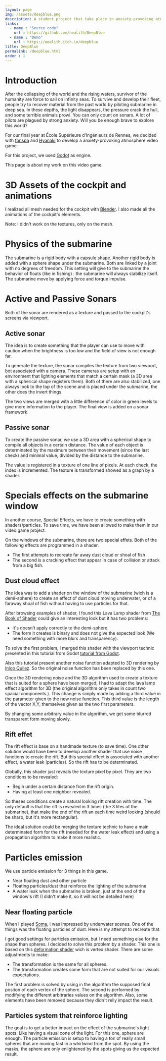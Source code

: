 ```yaml
---
layout: page
img: /assets/deepblue.png
description: A student project that take place in anxiety-provoking atmosphere where you pilot a sub marine in the deep sea.
links:
  - name : "Source code"
    url : https://github.com/nealith/DeepBlue
  - name : "Demo"
    url : https://nealith.itch.io/deepblue
title: DeepBlue
permalink: /deepblue.html
order : 1
---
```


# Introduction

After the collapsing of the world and the rising waters, survivor of the humanity are force to sail on infinity seas. To survive and develop their fleet, people try to recover material from the past world by piloting submarine in deep sea. In these depths, the light disappears, the pressure crack the hull, and some terrible animals prowl. You can only count on sonars. A lot of pilots are plagued by strong anxiety. Will you be enough brave to explore this world?

For our final year at École Supérieure d'Ingénieurs de Rennes, we decided with [fonspa](https://github.com/fonspa) and [Hyanaki](https://github.com/Hyanaki) to develop a anxiety-provoking atmosphere video game.

For this project, we used [Godot](https://godotengine.org/) as engine.

This page is about my work on this video game.

# 3D Assets of the cockpit and animations

I realized all mesh needed for the cockpit with [Blender](https://www.blender.org/). I also made all the animations of the cockpit's elements.

Note: I didn't work on the textures, only on the mesh.

# Physics of the submarine

The submarine is a rigid body with a capsule shape. Another rigid body is added with a sphere shape under the submarine. Both are linked by a joint with no degrees of freedom. This setting will give to the submarine the behavior of floats (like in fishing) : the submarine will always stabilize itself. The submarine move by applying force and torque impulse.

# Active and Passive Sonars

Both of the sonar are rendered as a texture and passed to the cockpit's screens via viewport.

## Active sonar

The idea is to create something that the player can use to move with caution when the brightness is too low and the field of view is not enough far.

To generate the texture, the sonar compiles the texture from two viewport, bot associated with a camera. These cameras are setup with an environment that lighting elements that match a certain mask (a 3D area with a spherical shape registers them). Both of there are also stabilized, one always look to the top of the scene and is placed under the submarine, the other does the invert things.

The two views are merged with a little difference of color in green levels to give more information to the player. The final view is added on a sonar framework.

## Passive sonar

To create the passive sonar, we use a 3D area with a spherical shape to compile all objects in a certain distance. The value of each object is determinated by the maximum between their movement (since the last check) and minimal value, divided by the distance to the submarine.

The value is registered in a texture of one line of pixels. At each check, the index is incremented. The texture is transformed showed as a graph by a shader.

# Specials effects on the submarine window

In another course, Special Effects, we have to create something with shaders/particles. To save time, we have been allowed to make them in our video game project.

On the windows of the submarine, there are two special effets. Both of the following effects are programmed in a shader.

- The first attempts to recreate far away dust cloud or shoal of fish
- The second is a cracking effect that appear in case of collision or attack from a big fish.

## Dust cloud effect

The idea was to add a shader on the window of the submarine (wich is a demi-sphere) to create an effect of dust cloud moving underwater, or of a faraway shoal of fish without having to use particles for that.


After browsing examples of shader, I found this Lava Lamp shader from [The Book of Shader](https://thebookofshaders.com/edit.php#11/lava-lamp.frag) could give an interesting look but it has two problems:

- It's doesn't apply correctly to the demi-sphere.
- The form it creates is binary and does not give the expected look (We need something with more blurs and transparency).

To solve the first problem, I merged this shader with the viewport technic presented in this tutorial from Godot [tutorial from Godot](https://docs.godotengine.org/fi/latest/tutorials/viewports/using_viewport_as_texture.html).

Also this tutorial present another noise function adapted to 3D rendering by [Inigo Quilez](https://www.shadertoy.com/view/Xsl3Dl). So the original noise function has been replaced by this one.

Once the 3D rendering noise and the 3D algorithm used to create a texture that is suited for a sphere have been merged, I had to adapt the lava lamp effect algorithm for 3D (the original algorithm only takes in count two spacial components.). This change is simply made by adding a third value in the parameter given to the new noise function. This third value is the length of the vector X,Y, themselves given as the two first parameters.

By changing some arbitrary value in the algorithm, we get some blurred transparent form moving slowly.

## Rift effet

The rift effect is base on a handmade texture (to save time). One other solution would have been to develop another shader that use noise functions to create the rift. But this special effect is associated with another effect, a water leak (particles). So the rift has to be determinated.

Globally, this shader just reveals the texture pixel by pixel. They are two conditions to be revealed:

- Begin under a certain distance from the rift origin.
- Having at least one neighbor revealed.

So theses conditions create a natural looking rift creation with time. The only default is that the rift is revealed in 3 times (the 3 lifes of the submarine), that make the end of the rift an each time weird looking (should be sharp, but it's more rectangular).

The ideal solution could be merging the texture technic to have a main determinated form for the rift (needed for the water leak effect) and using a propagation algorithm to make it more realistic.

# Particles emission

We use particle emission for 3 things in this game.

- Near floating dust and other particle
- Floating particles/dust that reinforce the lighting of the submarine
- A water leak when the submarine is broken, just at the end of the window's rift (I didn't make it, so it will not be detailed here)

## Near floating particle

When I played [Soma](http://www.somagame.com/), I was impressed by underwater scenes. One of the things was the floating particles of dust. Here is my attempt to recreate that.

I got good settings for particles emission, but I need something else for the shape than spheres. I decided to solve this problem by a shader. This one is based on this [deformation shader](https://digitalerr0r.net/2012/03/03/xna-4-0-shader-programming-5deform-shader/) wich is vertex shader. There are some adjustments to make:

- The transformation is the same for all spheres.
- The transformation creates some form that are not suited for our visuals expectations.

The first problem is solved by using in the algorithm the supposed final positon of each vertex of the sphere. The second is performed by modifying the different arbitraries values on the algorithm. Also, some elements have been removed because they didn't relly impact the result.

## Particles system that reinforce lighting

The goal is to get a better impact on the effect of the submarine's light spots. Like having a visual cone of the light. For this one, sphere are enough. The particle emission is setup to having a ton of really small spheres that are moving fast in a whirlwind from the spot. By using the masks, the sphere are only enlightened by the spots giving us the expected result.
